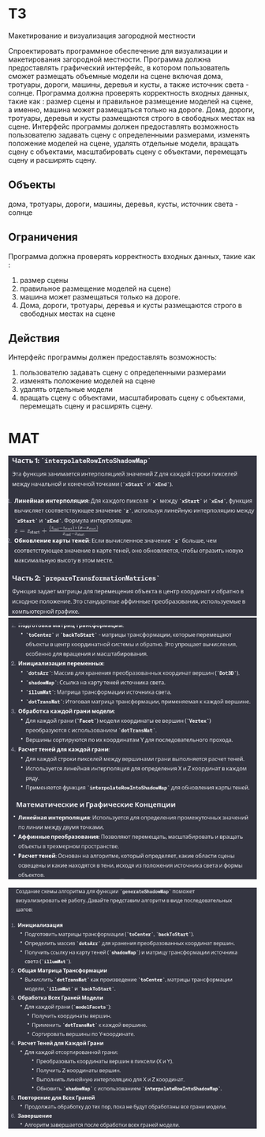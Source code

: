 # ТЗ
Макетирование и визуализация загородной  местности

Спроектировать программное обеспечение для визуализации и макетирования
загородной местности. Программа должна предоставлять графический интерфейс, в котором
пользователь сможет размещать объемные модели на сцене включая дома, тротуары, дороги,
машины, деревья и кусты, а также источник света - солнце. Программа должна проверять
корректность входных данных, такие как : размер сцены и правильное размещение моделей на
сцене, а именно, машина может размещаться только на дороге. Дома, дороги, тротуары,
деревья и кусты размещаются строго в свободных местах на сцене. Интерфейс программы
должен предоставлять возможность пользователю задавать сцену с определенными
размерами, изменять положение моделей на сцене, удалять отдельные модели, вращать сцену
с объектами, масштабировать сцену с объектами, перемещать сцену и расширять сцену.

## Объекты 
дома, тротуары, дороги, машины, деревья, кусты, источник света - солнце

## Ограничения 

Программа должна проверять корректность входных данных, такие как : 
    
1) размер сцены  
2) правильное размещение моделей на сцене)
3) машина может размещаться только на дороге.
3) Дома, дороги, тротуары, деревья и кусты размещаются строго в свободных местах на сцене

## Действия 

Интерфейс программы должен предоставлять возможность:
1) пользователю задавать сцену с определенными размерами
2) изменять положение моделей на сцене
3) удалять отдельные модели
4) вращать сцену с объектами, масштабировать сцену с объектами, перемещать сцену и расширять сцену.

# MAT

![img.png](img.png)
![img_1.png](img_1.png)

![img_2.png](img_2.png)